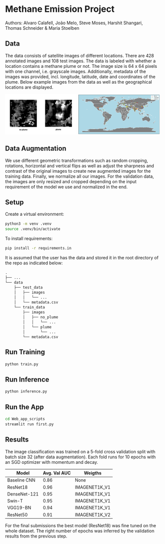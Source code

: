 # Methane Emission Project

Authors: Alvaro Calafell, João Melo, Steve Moses, Harshit Shangari, Thomas Schneider & Maria Stoelben

## Data
The data consists of satellite images of different locations. There are 428 annotated images and 108 test images. The data is labeled with whether a location contains a methane plume or not. The image size is 64 x 64 pixels with one channel, i.e. grayscale images. Additionally, metadata of the images was provided, incl. longitude, latitude, date and coordinates of the plume. Below example images from the data as well as the geographical locations are displayed.

<p float="left">
  <img src='EDA/example_img.png' width="46%" />
  <img src='EDA/map.png' width="53%" /> 
</p>

## Data Augmentation
We use different geometric transformations such as random cropping, rotations, horizontal and vertical flips as well as adjust the sharpness and contrast of the original images to create new augmented images for the training data. Finally, we normalize all our images. For the validation data, the images are only resized and cropped depending on the input requirement of the model we use and normalized in the end.

## Setup
Create a virtual environment:

```bash
python3 -m venv .venv
source .venv/bin/activate
```

To install requirements:

```bash
pip install -r requirements.in
```

It is assumed that the user has the data and stored it in the root directory of the repo as indicated below:

    .
    ├── ...
    └── data                  
        ├── test_data
        │   ├── images    
        │   │   └── ...      
        │   └── metadata.csv          
        └── train_data
            ├── images    
            │   ├── no_plume   
            │   │   └── ... 
            │   └── plume  
            │       └── ...     
            └── metadata.csv 


## Run Training
```bash
python train.py
```

## Run Inference
```bash
python inference.py
```

## Run the App
```bash
cd Web_app_scripts
streamlit run first.py
```

## Results
The image classification was trained on a 5-fold cross validation split with batch size 32 (after data augmentation). Each fold runs for 10 epochs with an SGD optimizer with momentum and decay.

Model | Avg. Val AUC | Weigths
--- | --- | ---
Baseline CNN | 0.86 | None
ResNet18 | 0.96 | IMAGENET1K_V1
DenseNet-121 | 0.95 | IMAGENET1K_V1
Swin-T | 0.95 | IMAGENET1K_V1
VGG19-BN | 0.94 | IMAGENET1K_V1
ResNet50 | 0.91 | IMAGENET1K_V2

For the final submissions the best model (ResNet18) was fine tuned on the whole dataset. The right number of epochs was inferred by the validation results from the previous step.
